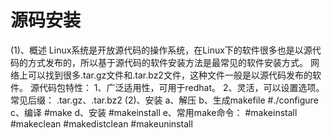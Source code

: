 # 源码安装



(1)、概述
	Linux系统是开放源代码的操作系统，在Linux下的软件很多也是以源代码的方式发布的，所以基于源代码的软件安装方法是最常见的软件安装方式。
	网络上可以找到很多.tar.gz文件和.tar.bz2文件，这种文件一般是以源代码发布的软件。
源代码包特性：
	1、广泛适用性，可用于redhat。
	2、灵活，可以设置选项。
常见后缀：
	.tar.gz、.tar.bz2
(2)、安装
a、解压
b、生成makefile
#./configure
c、编译
#make
d、安装
#makeinstall
e、常用make命令：
#makeinstall
#makeclean
#makedistclean
#makeuninstall
